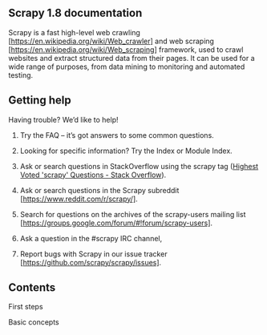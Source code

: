 ## Scrapy 1.8 documentation

Scrapy is a fast high-level web crawling [https://en.wikipedia.org/wiki/Web_crawler] and web scraping [https://en.wikipedia.org/wiki/Web_scraping] framework, used to crawl websites and extract structured data from their pages. It can be used for a wide range of purposes, from data mining to monitoring and automated testing.

## Getting help

Having trouble? We’d like to help!

1. Try the FAQ – it’s got answers to some common questions.

2. Looking for specific information? Try the Index or Module Index.

3. Ask or search questions in StackOverflow using the scrapy tag ([Highest Voted 'scrapy' Questions - Stack Overflow](https://stackoverflow.com/tags/scrapy)).

4. Ask or search questions in the Scrapy subreddit [https://www.reddit.com/r/scrapy/].

5. Search for questions on the archives of the scrapy-users mailing list [https://groups.google.com/forum/#!forum/scrapy-users].

6. Ask a question in the #scrapy IRC channel,

7. Report bugs with Scrapy in our issue tracker [https://github.com/scrapy/scrapy/issues].

## Contents

First steps

Basic concepts

